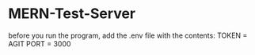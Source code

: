 # MERN-Test-Server

before you run the program, add the .env file with the contents:
TOKEN = AGIT
PORT = 3000